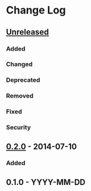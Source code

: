 Change Log
==========

## [Unreleased][unreleased]
### Added
### Changed
### Deprecated
### Removed
### Fixed
### Security

## [0.2.0] - 2014-07-10
### Added

## 0.1.0 - YYYY-MM-DD

[unreleased]: https://github.com/JoshuaEstes/Kash/compare/v0.0.8...HEAD
[0.2.0]: https://github.com/JoshuaEstes/Kash/compare/0.1.0...0.2.0

